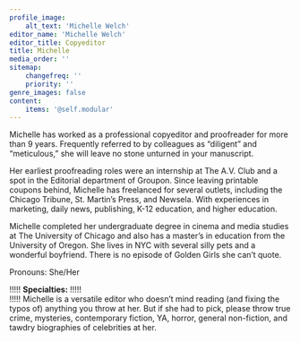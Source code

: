 ```yaml
---
profile_image:
    alt_text: 'Michelle Welch'
editor_name: 'Michelle Welch'
editor_title: Copyeditor
title: Michelle
media_order: ''
sitemap:
    changefreq: ''
    priority: ''
genre_images: false
content:
    items: '@self.modular'
---
```


<span class="first-character">M</span>ichelle has worked as a professional copyeditor and proofreader for more than 9 years. Frequently referred to by colleagues as “diligent” and “meticulous,” she will leave no stone unturned in your manuscript. 

Her earliest proofreading roles were an internship at The A.V. Club and a spot in the Editorial department of Groupon. Since leaving printable coupons behind, Michelle has freelanced for several outlets, including the Chicago Tribune, St. Martin’s Press, and Newsela. With experiences in marketing, daily news, publishing, K-12 education, and higher education. 

Michelle completed her undergraduate degree in cinema and media studies at The University of Chicago and also has a master’s in education from the University of Oregon. She lives in NYC with several silly pets and a wonderful boyfriend. There is no episode of Golden Girls she can’t quote.

Pronouns: She/Her

!!!!! **Specialties:**
!!!!!   
!!!!! Michelle is a versatile editor who doesn’t mind reading (and fixing the typos of) anything you throw at her. But if she had to pick, please throw true crime, mysteries, contemporary fiction, YA, horror, general non-fiction, and tawdry biographies of celebrities at her.